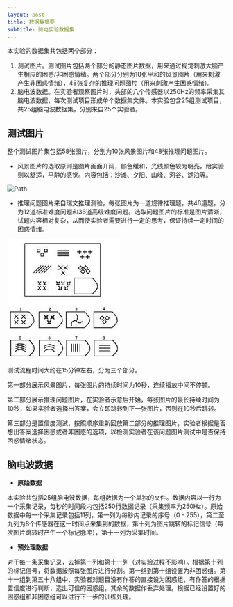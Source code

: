 ```yaml
---
layout: post
title: 数据集摘要
subtitle: 脑电实验数据集
---
```



本实验的数据集共包括两个部分：

1. 测试图片。测试图片包括两个部分的静态图片数据，用来通过视觉刺激大脑产生相应的困惑/非困惑情绪。两个部分分别为10张平和的风景图片（用来刺激产生非困惑情绪），48张复杂的推理问题图片（用来刺激产生困惑情绪）。
2. 脑电波数据。在实验者观察图片时，头部的八个传感器以250Hz的频率采集其脑电波数据，每次测试项目形成单个数据集文件。本实验包含25组测试项目，共25组脑电波数据集，分别来自25个实验者。





## 测试图片

整个测试图片集包括58张图片，分别为10张风景图片和48张推理问题图片。

* 风景图片的选取原则是图片画面开阔，颜色缓和，光线颜色较为明亮，给实验则以舒适，平静的感觉。内容包括：沙滩、夕阳、山峰、河谷、湖泊等。

![Path](/img/path.jpg)

* 推理问题图片来自瑞文推理测验，每张图片为一道规律推理题，共48道题，分为12道标准难度问题和36道高级难度问题。选取问题图片的标准是图片清晰，试题内容相对复杂，从而使实验者需要进行一定的思考，保证持续一定时间的困惑情绪。

![Logic](/img/logic.jpg)

测试流程时间大约在15分钟左右，分为三个部分。

第一部分展示风景图片，每张图片的持续时间为10秒，连续播放中间不停顿。

第二部分展示推理问题图片，在实验者示意后开始，每张图片的最长持续时间为10秒，如果实验者选择出答案，会立即跳转到下一张图片，否则在10秒后跳转。

第三部分是置信度测试，按照顺序重新回放第二部分的推理图片，实验者根据是否想出答案选择困惑或者非困惑的选项，以检测实验者在该问题图片测试中是否保持困惑情绪状态。



## 脑电波数据

* **原始数据**

本实验共包括25组脑电波数据，每组数据为一个单独的文件。数据内容以一行为一个采集记录，每秒的时间段内包括250行数据记录（采集频率为250Hz）。原始数据中每一个采集记录包括11列，第一列为每秒内记录的序号（0 - 255），第二至九列为8个传感器在这一时间点采集到的数据，第十列为图片跳转的标记信号（每次图片跳转时产生一个标记脉冲），第十一列为采集时间。

* **预处理数据**

对于每一条采集记录，去掉第一列和第十一列（对实验过程不影响）。根据第十列的标记信号，将数据按照每张图片进行分割。第一组到第十组设置为非困惑组。第十一组到第五十八组中，实验者对题目没有作答的直接设为困惑组，有作答的根据置信度进行判断，选出可信的困惑组，其余的数据作丢弃处理。根据已经设置好的困惑组和非困惑组可以进行下一步的训练处理。

